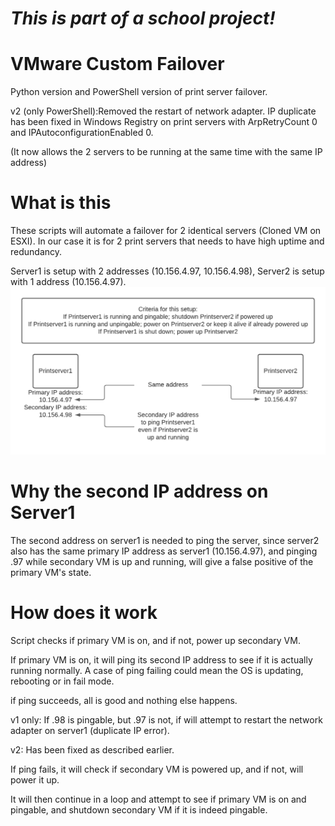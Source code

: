 # *This is part of a school project!*

# VMware Custom Failover

Python version and PowerShell version of print server failover.

v2 (only PowerShell):Removed the restart of network adapter.
IP duplicate has been fixed in Windows Registry on print servers with ArpRetryCount 0 and IPAutoconfigurationEnabled 0.

(It now allows the 2 servers to be running at the same time with the same IP address)

# What is this

These scripts will automate a failover for 2 identical servers (Cloned VM on ESXI).
In our case it is for 2 print servers that needs to have high uptime and redundancy.

Server1 is setup with 2 addresses (10.156.4.97, 10.156.4.98), Server2 is setup with 1 address (10.156.4.97).
<img src="https://github.com/Jesp9025/VMwareFailover/blob/main/chart.png?raw=true">
# Why the second IP address on Server1

The second address on server1 is needed to ping the server, since server2 also has the same primary IP address as server1 (10.156.4.97),
and pinging .97 while secondary VM is up and running, will give a false positive of the primary VM's state.

# How does it work

Script checks if primary VM is on, and if not, power up secondary VM.

If primary VM is on, it will ping its second IP address to see if it is actually running normally.
A case of ping failing could mean the OS is updating, rebooting or in fail mode.

if ping succeeds, all is good and nothing else happens.

v1 only: If .98 is pingable, but .97 is not, if will attempt to restart the network adapter on server1 (duplicate IP error).

v2: Has been fixed as described earlier.

If ping fails, it will check if secondary VM is powered up, and if not, will power it up.

It will then continue in a loop and attempt to see if primary VM is on and pingable, and shutdown secondary VM if it is indeed pingable.
